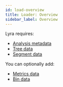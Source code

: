 ```yaml
---
id: load-overview
title: Loader: Overview
sidebar_label: Overview
---
```


Lyra requires:

- [Analysis metadata](load-analysis.md)
- [Tree data](load-tree.md)
- [Segment data](load-segments.md)

You can optionally add:

- [Metrics data](load-metrics.md)
- [Bin data](load-bins.md)
